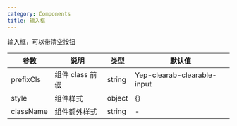```yaml
---
category: Components
title: 输入框
---
```


输入框，可以带清空按钮

<DEMO>

| 参数      | 说明            | 类型   | 默认值                      |
| --------- | --------------- | ------ | --------------------------- |
| prefixCls | 组件 class 前缀 | string | Yep-clearab-clearable-input |
| style     | 组件样式        | object | {}                          |
| className | 组件额外样式    | string | -                           |
